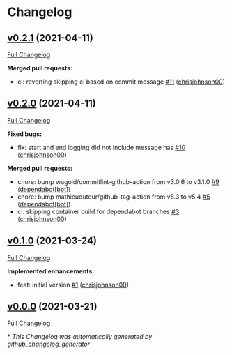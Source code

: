 # Changelog

## [v0.2.1](https://github.com/chrisjohnson00/metadata-cleaner/tree/v0.2.1) (2021-04-11)

[Full Changelog](https://github.com/chrisjohnson00/metadata-cleaner/compare/v0.2.0...v0.2.1)

**Merged pull requests:**

- ci: reverting skipping ci based on commit message [\#11](https://github.com/chrisjohnson00/metadata-cleaner/pull/11) ([chrisjohnson00](https://github.com/chrisjohnson00))

## [v0.2.0](https://github.com/chrisjohnson00/metadata-cleaner/tree/v0.2.0) (2021-04-11)

[Full Changelog](https://github.com/chrisjohnson00/metadata-cleaner/compare/v0.1.0...v0.2.0)

**Fixed bugs:**

- fix: start and end logging did not include message has [\#10](https://github.com/chrisjohnson00/metadata-cleaner/pull/10) ([chrisjohnson00](https://github.com/chrisjohnson00))

**Merged pull requests:**

- chore: bump wagoid/commitlint-github-action from v3.0.6 to v3.1.0 [\#9](https://github.com/chrisjohnson00/metadata-cleaner/pull/9) ([dependabot[bot]](https://github.com/apps/dependabot))
- chore: bump mathieudutour/github-tag-action from v5.3 to v5.4 [\#5](https://github.com/chrisjohnson00/metadata-cleaner/pull/5) ([dependabot[bot]](https://github.com/apps/dependabot))
- ci: skipping container build for dependabot branches [\#3](https://github.com/chrisjohnson00/metadata-cleaner/pull/3) ([chrisjohnson00](https://github.com/chrisjohnson00))

## [v0.1.0](https://github.com/chrisjohnson00/metadata-cleaner/tree/v0.1.0) (2021-03-24)

[Full Changelog](https://github.com/chrisjohnson00/metadata-cleaner/compare/v0.0.0...v0.1.0)

**Implemented enhancements:**

- feat: initial version [\#1](https://github.com/chrisjohnson00/metadata-cleaner/pull/1) ([chrisjohnson00](https://github.com/chrisjohnson00))

## [v0.0.0](https://github.com/chrisjohnson00/metadata-cleaner/tree/v0.0.0) (2021-03-21)

[Full Changelog](https://github.com/chrisjohnson00/metadata-cleaner/compare/4be2e2bac31a61898085b918ec04a028fa464912...v0.0.0)



\* *This Changelog was automatically generated by [github_changelog_generator](https://github.com/github-changelog-generator/github-changelog-generator)*

